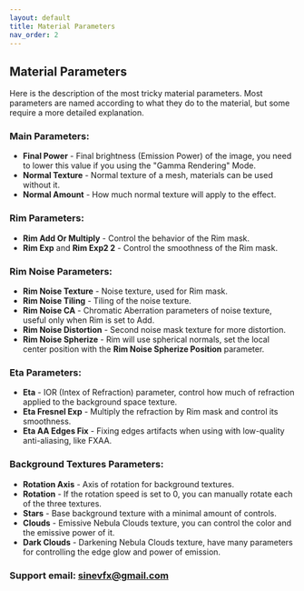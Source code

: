 ```yaml
---
layout: default
title: Material Parameters
nav_order: 2
---
```


## Material Parameters

Here is the description of the most tricky material parameters. Most parameters are named according to what they do to the material, but some require a more detailed explanation.

### Main Parameters:

* **Final Power** - Final brightness (Emission Power) of the image, you need to lower this value if you using the "Gamma Rendering" Mode.
* **Normal Texture** - Normal texture of a mesh, materials can be used without it.
* **Normal Amount** - How much normal texture will apply to the effect.


### Rim Parameters:

* **Rim Add Or Multiply** - Control the behavior of the Rim mask.
* **Rim Exp** and **Rim Exp2 2** - Control the smoothness of the Rim mask.


### Rim Noise Parameters:

* **Rim Noise Texture** - Noise texture, used for Rim mask.
* **Rim Noise Tiling** - Tiling of the noise texture.
* **Rim Noise CA** - Chromatic Aberration parameters of noise texture, useful only when Rim is set to Add.
* **Rim Noise Distortion** - Second noise mask texture for more distortion.
* **Rim Noise Spherize** - Rim will use spherical normals, set the local center position with the **Rim Noise Spherize Position** parameter.


### Eta Parameters:

* **Eta** - IOR (Intex of Refraction) parameter, control how much of refraction applied to the background space texture.
* **Eta Fresnel Exp** - Multiply the refraction by Rim mask and control its smoothness.
* **Eta AA Edges Fix** - Fixing edges artifacts when using with low-quality anti-aliasing, like FXAA.


### Background Textures Parameters:

* **Rotation Axis** - Axis of rotation for background textures.
* **Rotation** - If the rotation speed is set to 0, you can manually rotate each of the three textures.
* **Stars** - Base background texture with a minimal amount of controls.
* **Clouds** - Emissive Nebula Clouds texture, you can control the color and the emissive power of it.
* **Dark Clouds** - Darkening Nebula Clouds texture, have many parameters for controlling the edge glow and power of emission.



### Support email: sinevfx@gmail.com
